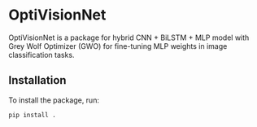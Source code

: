 # OptiVisionNet

OptiVisionNet is a package for hybrid CNN + BiLSTM + MLP model with Grey Wolf Optimizer (GWO) for fine-tuning MLP weights in image classification tasks.

## Installation

To install the package, run:

```bash
pip install .
